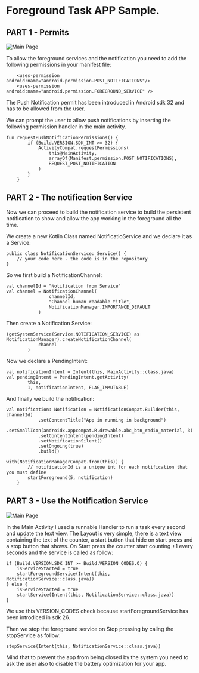 # Foreground Task APP Sample.

## PART 1 - Permits
![Main Page](https://github.com/gello94/Android_-_App_Samples/blob/main/images/background_app_main.png)

To allow the foreground services and the notification you need to add the following permissions in your manifest file:
  
```
    <uses-permission android:name="android.permission.POST_NOTIFICATIONS"/>
    <uses-permission android:name="android.permission.FOREGROUND_SERVICE" />
```

The Push Notification permit has been introduced in Android sdk 32 and has to be allowed from the user.

We can prompt the user to allow push notifications by inserting the following permission handler in the main activity.

```
fun requestPushNotificationPermissions() {
        if (Build.VERSION.SDK_INT >= 32) {
            ActivityCompat.requestPermissions(
                this@MainActivity,
                arrayOf(Manifest.permission.POST_NOTIFICATIONS),
                REQUEST_POST_NOTIFICATION
            )
        }
    }
```

## PART 2 - The notification Service
Now we can proceed to build the notification service to build the persistent notification to show and allow the app working in the foreground all the time.

We create a new Kotlin Class named NotificatioService and we declare it as a Service:

```
public class NotificationService: Service() {
    // your code here - the code is in the repository
}
```

So we first build a NotificationChannel:

```
val channelId = "Notification from Service"
val channel = NotificationChannel(
                channelId,
                "Channel human readable title",
                NotificationManager.IMPORTANCE_DEFAULT
            )
```

Then create a Notification Service:

```
(getSystemService(Service.NOTIFICATION_SERVICE) as NotificationManager).createNotificationChannel(
            channel
        )
```

Now we declare a PendingIntent:

```
val notificationIntent = Intent(this, MainActivity::class.java)
val pendingIntent = PendingIntent.getActivity(
        this,
        1, notificationIntent, FLAG_IMMUTABLE)
```

And finally we build the notification:

```
val notification: Notification = NotificationCompat.Builder(this, channelId)
            .setContentTitle("App in running in background")
            .setSmallIcon(androidx.appcompat.R.drawable.abc_btn_radio_material, 3)
            .setContentIntent(pendingIntent)
            .setNotificationSilent()
            .setOngoing(true)
            .build()

with(NotificationManagerCompat.from(this)) {
        // notificationId is a unique int for each notification that you must define
        startForeground(5, notification)
    }
```

## PART 3 - Use the Notification Service
![Main Page](https://github.com/gello94/Android_-_App_Samples/blob/main/images/background_notification.png)

In the Main Activity I used a runnable Handler to run a task every second and update the text view.
The Layout is very simple, there is a text view containing the text of the counter, a start button that hide on start press and a stop button that shows.
On Start press the counter start counting +1 every seconds and the service is called as follow:

```
if (Build.VERSION.SDK_INT >= Build.VERSION_CODES.O) {
    isServiceStarted = true
    startForegroundService(Intent(this, NotificationService::class.java))
} else {
    isServiceStarted = true
    startService(Intent(this, NotificationService::class.java))
}
```

We use this VERSION_CODES check because startForegroundService has been introdiced in sdk 26.

Then we stop the foreground service on Stop pressing by caling the stopService as follow:

```
stopService(Intent(this, NotificationService::class.java))
```

Mind that to prevent the app from being closed by the system you need to ask the user also to disable the battery optimization for your app.